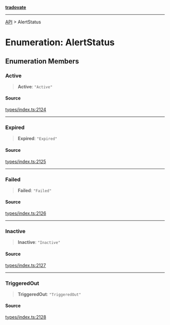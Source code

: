 [**tradovate**](../README.md)

***

[API](../API.md) > AlertStatus

# Enumeration: AlertStatus

## Enumeration Members

### Active

> **Active**: `"Active"`

#### Source

[types/index.ts:2124](https://github.com/cgilly2fast/tradovate-typescript/blob/b1caea5/src/types/index.ts#L2124)

***

### Expired

> **Expired**: `"Expired"`

#### Source

[types/index.ts:2125](https://github.com/cgilly2fast/tradovate-typescript/blob/b1caea5/src/types/index.ts#L2125)

***

### Failed

> **Failed**: `"Failed"`

#### Source

[types/index.ts:2126](https://github.com/cgilly2fast/tradovate-typescript/blob/b1caea5/src/types/index.ts#L2126)

***

### Inactive

> **Inactive**: `"Inactive"`

#### Source

[types/index.ts:2127](https://github.com/cgilly2fast/tradovate-typescript/blob/b1caea5/src/types/index.ts#L2127)

***

### TriggeredOut

> **TriggeredOut**: `"TriggeredOut"`

#### Source

[types/index.ts:2128](https://github.com/cgilly2fast/tradovate-typescript/blob/b1caea5/src/types/index.ts#L2128)
